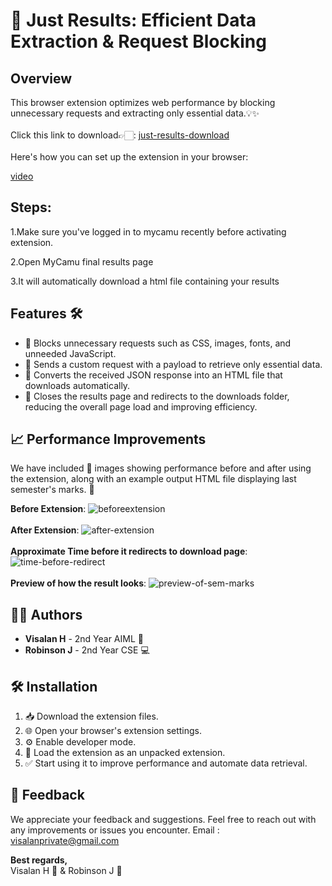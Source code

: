 # 🚀 Just Results: Efficient Data Extraction & Request Blocking

## Overview

This browser extension optimizes web performance by blocking unnecessary requests and extracting only essential data.💡✨
<br>
<br>
Click this link to download👉🏻: [just-results-download](https://github.com/Visalan-H/JustResults/archive/refs/heads/main.zip)
<br>
<br>
Here's how you can set up the extension in your browser:

[video](https://github.com/user-attachments/assets/5e73c4f3-d7fb-4b76-8e9a-63b31ad49dcf)

## Steps:

1.Make sure you've logged in to mycamu recently before activating extension.

2.Open MyCamu final results page [](https://www.mycamu.co.in/#/home/feed/Final_result)

3.It will automatically download a html file containing your results


## Features 🛠️

- 🚫 Blocks unnecessary requests such as CSS, images, fonts, and unneeded JavaScript.
- 📡 Sends a custom request with a payload to retrieve only essential data.
- 🔄 Converts the received JSON response into an HTML file that downloads automatically.
- 🚀 Closes the results page and redirects to the downloads folder, reducing the overall page load and improving efficiency.

## 📈 Performance Improvements

We have included 📸 images showing performance before and after using the extension, along with an example output HTML file displaying last semester's marks. 🎯

**Before Extension**:
![beforeextension](https://github.com/user-attachments/assets/74fe7541-327a-4472-af4b-ae05eaa15406)
<br>
<br>
**After Extension**:
![after-extension](https://github.com/user-attachments/assets/35d35640-7be8-43b2-bf46-1e12492918e4)
<br>
<br>
**Approximate Time before it redirects to download page**:
<br>
![time-before-redirect](https://github.com/user-attachments/assets/5d4763e8-9996-480e-a045-208b19f24f54)
<br>
<br>
**Preview of how the result looks**:
![preview-of-sem-marks](https://github.com/user-attachments/assets/2300852b-5877-4f84-aebe-214b22fa1639)

## 👨‍💻 Authors

- **Visalan H** - 2nd Year AIML 🤖
- **Robinson J** - 2nd Year CSE 💻

## 🛠️ Installation

1. 📥 Download the extension files.
2. 🌐 Open your browser's extension settings.
3. ⚙️ Enable developer mode.
4. 📂 Load the extension as an unpacked extension.
5. ✅ Start using it to improve performance and automate data retrieval.

## 💬 Feedback

We appreciate your feedback and suggestions. Feel free to reach out with any improvements or issues you encounter. 
Email : visalanprivate@gmail.com

**Best regards,**  
Visalan H 🦇 & Robinson J 🚀
